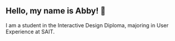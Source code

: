 <section> <!--introduction-->
  <h1>Hello, my name is Abby! 👋</h1>
  <p>I am a student in the Interactive Design Diploma, majoring in User Experience at SAIT.</p>
</section>
